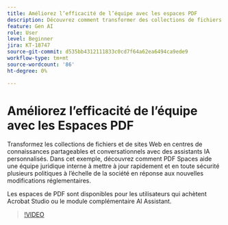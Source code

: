 ```yaml
---
title: Améliorez l’efficacité de l’équipe avec les espaces PDF
description: Découvrez comment transformer des collections de fichiers et de sites web en centres de connaissances partageables et conversationnels avec des assistants d’IA personnalisés
feature: Gen AI
role: User
level: Beginner
jira: KT-18747
source-git-commit: d535bb4312111833c0cd7f64a62ea6494ca9ede9
workflow-type: tm+mt
source-wordcount: '86'
ht-degree: 0%

---
```


# Améliorez l’efficacité de l’équipe avec les Espaces PDF

Transformez les collections de fichiers et de sites Web en centres de connaissances partageables et conversationnels avec des assistants IA personnalisés. Dans cet exemple, découvrez comment PDF Spaces aide une équipe juridique interne à mettre à jour rapidement et en toute sécurité plusieurs politiques à l’échelle de la société en réponse aux nouvelles modifications réglementaires.

Les espaces de PDF sont disponibles pour les utilisateurs qui achètent Acrobat Studio ou le module complémentaire AI Assistant.

>[!VIDEO](https://video.tv.adobe.com/v/3475134?quality=12&learn=on&hidetitle=true&captions=fre_fr)
